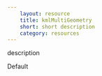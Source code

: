 ```yaml
---
    layout: resource
    title: kmlMultiGeometry
    short: short description
    category: resources
---
```


description

Default

